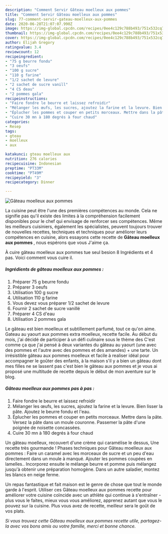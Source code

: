 ```yaml
---
description: "Comment Servir Gâteau moelleux aux pommes"
title: "Comment Servir Gâteau moelleux aux pommes"
slug: 77-comment-servir-gateau-moelleux-aux-pommes
date: 2020-06-28T21:07:07.990Z
image: https://img-global.cpcdn.com/recipes/0ee4c129c788b493/751x532cq70/gateau-moelleux-aux-pommes-photo-principale-de-la-recette.jpg
thumbnail: https://img-global.cpcdn.com/recipes/0ee4c129c788b493/751x532cq70/gateau-moelleux-aux-pommes-photo-principale-de-la-recette.jpg
cover: https://img-global.cpcdn.com/recipes/0ee4c129c788b493/751x532cq70/gateau-moelleux-aux-pommes-photo-principale-de-la-recette.jpg
author: Elijah Gregory
ratingvalue: 3.4
reviewcount: 12
recipeingredient:
- "75 g beurre fondu"
- "3 oeufs"
- "100 g sucre"
- "110 g farine"
- "1/2 sachet de levure"
- "2 sachet de sucre vanill"
- "4 CS deau"
- "2 pommes gala"
recipeinstructions:
- "Faire fondre le beurre et laissez refroidir"
- "Mélanger les œufs, les sucres, ajoutez la farine et la levure. Bien lisser la pâte. Ajoutez le beurre fondu et l&#39;eau."
- "Éplucher les pommes et couper en petits morceaux. Mettre dans la pâte. Versez la pâte dans un moule couronne. Passemer la pâte d&#39;une poignée de noisette concassées."
- "Cuire 30 mn à 180 degrés à four chaud"
categories:
- Resep
tags:
- gteau
- moelleux
- aux

katakunci: gteau moelleux aux 
nutrition: 276 calories
recipecuisine: Indonesian
preptime: "PT33M"
cooktime: "PT49M"
recipeyield: "3"
recipecategory: Dinner

---
```



![Gâteau moelleux aux pommes](https://img-global.cpcdn.com/recipes/0ee4c129c788b493/751x532cq70/gateau-moelleux-aux-pommes-photo-principale-de-la-recette.jpg)

La cuisine peut être l'une des premières compétences au monde. Cela ne signifie pas qu'il existe des limites à la compréhension facilement disponibles pour le chef qui envisage de renforcer ses compétences. Même les meilleurs cuisiniers, également les spécialistes, peuvent toujours trouver de nouvelles recettes, techniques et techniques pour améliorer leurs compétences en cuisine, alors essayons cette recette de <strong> Gâteau moelleux aux pommes </strong>, nous espérons que vous J'aime ça.

<!--inarticleads1-->

À cuire gâteau moelleux aux pommes tue seul besion 8 Ingrédients et 4 pas. Voici comment vous cuire il.

##### Ingrédients de gâteau moelleux aux pommes :

1. Préparer 75 g beurre fondu
1. Préparer 3 oeufs
1. Utilisation 100 g sucre
1. Utilisation 110 g farine
1. Vous devez vous préparer 1/2 sachet de levure
1. Fournir 2 sachet de sucre vanillé
1. Préparer 4 CS d&#39;eau
1. Utilisation 2 pommes gala


Le gâteau est bien moelleux et subtillement parfumé, tout ce qu&#39;on aime. Gateau au yaourt aux pommes extra moelleux, recette facile. Au début du mois, j&#39;ai décidé de participer à un défi culinaire sous le thème des C&#39;est comme ça que j&#39;ai pensé à deux variantes du gâteau au yaourt (une avec des pommes et l&#39;autre avec des pommes et des amandes) + une tarte. Un irrésistible gâteau aux pommes moelleux et facile à realiser idéal pour accompagner le goûter des enfants, à la maison s&#39;il y a bien un gâteau dont mes filles ne se lassent pas c&#39;est bien le gâteau aux pommes et je vous ai proposé une multitude de recette depuis le début de mon aventure sur le blog. 

<!--inarticleads2-->

##### Gâteau moelleux aux pommes pas à pas :

1. Faire fondre le beurre et laissez refroidir
1. Mélanger les œufs, les sucres, ajoutez la farine et la levure. Bien lisser la pâte. Ajoutez le beurre fondu et l&#39;eau.
1. Éplucher les pommes et couper en petits morceaux. Mettre dans la pâte. Versez la pâte dans un moule couronne. Passemer la pâte d&#39;une poignée de noisette concassées.
1. Cuire 30 mn à 180 degrés à four chaud


Un gâteau moelleux, recouvert d&#39;une crème qui caramélise le dessus, Une recette très gourmande ! Phases techniques pour Gâteau moelleux aux pommes : Faire un caramel avec les morceaux de sucre et un peu d&#39;eau directement dans un moule à manqué. Ajouter les pommes coupées en lamelles.. Incorporez ensuite le mélange beurre et pomme puis mélangez jusqu&#39;à obtenir une préparation homogène. Dans un autre saladier, montez les blancs en neige ferme. 

<!--inarticleads1-->

<p>
Un repas fantastique et fait maison est le genre de chose que tout le monde garde à l'esprit. Utiliser ces Gâteau moelleux aux pommes recette pour améliorer votre cuisine coïncide avec un athlète qui continue à s'entraîner - plus vous le faites, mieux vous vous améliorez, apprenez autant que vous le pouvez sur la cuisine. Plus vous avez de recette, meilleur sera le goût de vos plats.
</p>

<p>
<i>Si vous trouvez cette Gâteau moelleux aux pommes recette utile, partagez-la avec vos bons amis ou votre famille, merci et bonne chance.</i>
</p>

